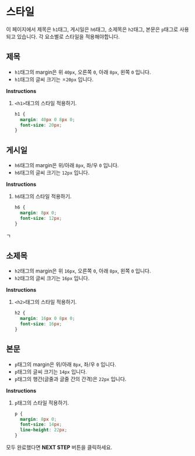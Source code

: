 # 스타일
이 페이지에서 제목은 `h1`태그, 게시일은 `h6`태그, 소제목은 `h2`태그, 본문은 `p`태그로 사용되고 있습니다. 각 요소별로 스타일을 적용해야합니다.



## 제목 
* `h1`태그의 margin은 위 `40px`, 오른쪽 `0`, 아래 `8px`, 왼쪽 `0` 입니다.
* `h1`태그의 글씨 크기는 `ㅈ20px` 입니다.

**Instructions**
1. `<h1>`태그의 스타일 적용하기.
    ```css
    h1 {
      margin: 40px 0 8px 0;
      font-size: 20px;
    }
    ```



## 게시일
* `h6`태그의 margin은 위/아래 `8px`, 좌/우 `0` 입니다.
* `h6`태그의 글씨 크기는 `12px` 입니다.

**Instructions**
1. `h6`태그의 스타일 적용하기.
    ```css
    h6 {
      margin: 8px 0;
      font-size: 12px;
    }
    ```
ㄱ


## 소제목
* `h2`태그의 margin은 위 `16px`, 오른쪽 `0`, 아래 `8px`, 왼쪽 `0` 입니다.
* `h2`태그의 글씨 크기는 `16px` 입니다.

**Instructions**
1. `<h2>`태그의 스타일 적용하기.
    ```css
    h2 {
      margin: 16px 0 8px 0;
      font-size: 16px;
    }
    ```



## 본문
* `p`태그의 margin은 위/아래 `8px`, 좌/우 `0` 입니다.
* `p`태그의 글씨 크기는 `14px` 입니다.
* `p`태그의 행간(글줄과 글줄 간의 간격)은 `22px` 입니다.

**Instructions**

1. `p`태그의 스타일 적용하기.
    ```css
    p {
      margin: 8px 0;
      font-size: 14px;
      line-height: 22px;
    }
    ```



모두 완료했다면 **NEXT STEP** 버튼을 클릭하세요.



